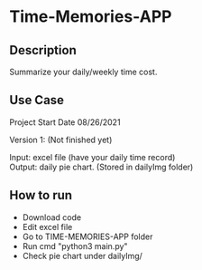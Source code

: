 # Time-Memories-APP

## Description
Summarize your daily/weekly time cost.

## Use Case
Project Start Date 08/26/2021

Version 1: (Not finished yet)

Input: excel file  (have your daily time record)  
Output: daily pie chart. (Stored in dailyImg folder)

## How to run
* Download code  
* Edit excel file
* Go to TIME-MEMORIES-APP folder  
* Run cmd "python3 main.py"
* Check pie chart under dailyImg/  



